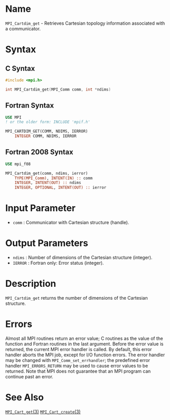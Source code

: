 # Name

`MPI_Cartdim_get` - Retrieves Cartesian topology information
associated with a communicator.

# Syntax

## C Syntax

```c
#include <mpi.h>

int MPI_Cartdim_get(MPI_Comm comm, int *ndims)
```

## Fortran Syntax

```fortran
USE MPI
! or the older form: INCLUDE 'mpif.h'

MPI_CARTDIM_GET(COMM, NDIMS, IERROR)
    INTEGER	COMM, NDIMS, IERROR
```

## Fortran 2008 Syntax

```fortran
USE mpi_f08

MPI_Cartdim_get(comm, ndims, ierror)
    TYPE(MPI_Comm), INTENT(IN) :: comm
    INTEGER, INTENT(OUT) :: ndims
    INTEGER, OPTIONAL, INTENT(OUT) :: ierror
```


# Input Parameter

* `comm` : Communicator with Cartesian structure (handle).

# Output Parameters

* `ndims` : Number of dimensions of the Cartesian structure (integer).
* `IERROR` : Fortran only: Error status (integer).

# Description

`MPI_Cartdim_get` returns the number of dimensions of the Cartesian
structure.

# Errors

Almost all MPI routines return an error value; C routines as the value
of the function and Fortran routines in the last argument.
Before the error value is returned, the current MPI error handler is
called. By default, this error handler aborts the MPI job, except for
I/O function errors. The error handler may be changed with
`MPI_Comm_set_errhandler`; the predefined error handler `MPI_ERRORS_RETURN`
may be used to cause error values to be returned. Note that MPI does not
guarantee that an MPI program can continue past an error.

# See Also

[`MPI_Cart_get`(3)](./?file=MPI_Cart_get.md)
[`MPI_Cart_create`(3)](./?file=MPI_Cart_create.md)
